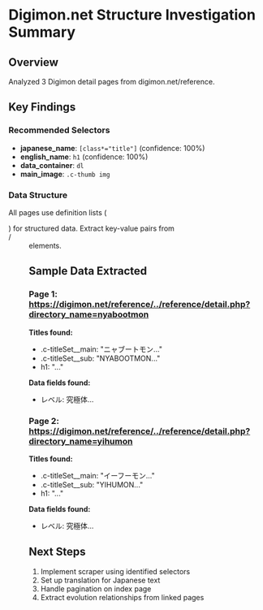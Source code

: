 # Digimon.net Structure Investigation Summary

## Overview
Analyzed 3 Digimon detail pages from digimon.net/reference.

## Key Findings

### Recommended Selectors
- **japanese_name**: `[class*="title"]` (confidence: 100%)
- **english_name**: `h1` (confidence: 100%)
- **data_container**: `dl`
- **main_image**: `.c-thumb img`

### Data Structure
All pages use definition lists (<dl>) for structured data. Extract key-value pairs from <dt>/<dd> elements.

## Sample Data Extracted

### Page 1: https://digimon.net/reference/../reference/detail.php?directory_name=nyabootmon
**Titles found:**
- .c-titleSet__main: "ニャブートモン..."
- .c-titleSet__sub: "NYABOOTMON..."
- h1: "..."

**Data fields found:**
- レベル: 究極体...

### Page 2: https://digimon.net/reference/../reference/detail.php?directory_name=yihumon
**Titles found:**
- .c-titleSet__main: "イーフーモン..."
- .c-titleSet__sub: "YIHUMON..."
- h1: "..."

**Data fields found:**
- レベル: 究極体...

## Next Steps
1. Implement scraper using identified selectors
1. Set up translation for Japanese text
1. Handle pagination on index page
1. Extract evolution relationships from linked pages
